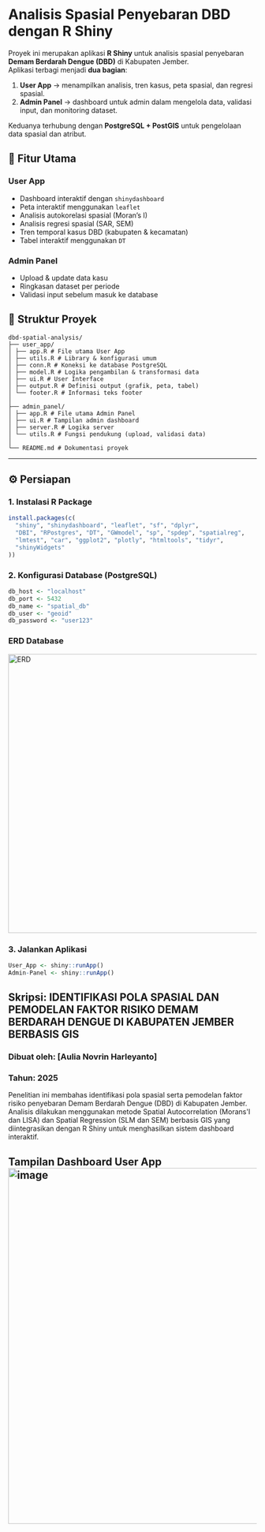 # Analisis Spasial Penyebaran DBD dengan R Shiny

Proyek ini merupakan aplikasi **R Shiny** untuk analisis spasial penyebaran **Demam Berdarah Dengue (DBD)** di Kabupaten Jember.  
Aplikasi terbagi menjadi **dua bagian**:  
1. **User App** → menampilkan analisis, tren kasus, peta spasial, dan regresi spasial.  
2. **Admin Panel** → dashboard untuk admin dalam mengelola data, validasi input, dan monitoring dataset.  

Keduanya terhubung dengan **PostgreSQL + PostGIS** untuk pengelolaan data spasial dan atribut.  

## 🚀 Fitur Utama
### User App
- Dashboard interaktif dengan `shinydashboard`
- Peta interaktif menggunakan `leaflet`
- Analisis autokorelasi spasial (Moran’s I)
- Analisis regresi spasial (SAR, SEM)
- Tren temporal kasus DBD (kabupaten & kecamatan)
- Tabel interaktif menggunakan `DT`

### Admin Panel
- Upload & update data kasu
- Ringkasan dataset per periode
- Validasi input sebelum masuk ke database

## 📂 Struktur Proyek
```
dbd-spatial-analysis/
├── user_app/
│ ├── app.R # File utama User App
│ ├── utils.R # Library & konfigurasi umum
│ ├── conn.R # Koneksi ke database PostgreSQL
│ ├── model.R # Logika pengambilan & transformasi data
│ ├── ui.R # User Interface
│ ├── output.R # Definisi output (grafik, peta, tabel)
│ └── footer.R # Informasi teks footer
│
├── admin_panel/
│ ├── app.R # File utama Admin Panel
│ ├── ui.R # Tampilan admin dashboard
│ ├── server.R # Logika server
│ └── utils.R # Fungsi pendukung (upload, validasi data)
│
└── README.md # Dokumentasi proyek
```
---

## ⚙️ Persiapan
### 1. Instalasi R Package
```R
install.packages(c(
  "shiny", "shinydashboard", "leaflet", "sf", "dplyr",
  "DBI", "RPostgres", "DT", "GWmodel", "sp", "spdep", "spatialreg",
  "lmtest", "car", "ggplot2", "plotly", "htmltools", "tidyr",
  "shinyWidgets"
))
```
### 2. Konfigurasi Database (PostgreSQL) 
```R
db_host <- "localhost"
db_port <- 5432
db_name <- "spatial_db"
db_user <- "geoid"
db_password <- "user123"
```
### ERD Database 
<img width="746" height="566" alt="ERD" src="https://github.com/user-attachments/assets/2a06a4f3-cb5a-4f39-a030-254530e92c6f" />


### 3. Jalankan Aplikasi
```R
User_App <- shiny::runApp()
Admin-Panel <- shiny::runApp()
```
## Skripsi: IDENTIFIKASI POLA SPASIAL DAN PEMODELAN FAKTOR RISIKO DEMAM BERDARAH DENGUE DI KABUPATEN JEMBER BERBASIS GIS
### Dibuat oleh: [Aulia Novrin Harleyanto]
### Tahun: 2025
Penelitian ini membahas identifikasi pola spasial serta pemodelan faktor risiko penyebaran Demam Berdarah Dengue (DBD) di Kabupaten Jember. Analisis dilakukan menggunakan metode Spatial Autocorrelation (Morans'I dan LISA) dan Spatial Regression (SLM dan SEM) berbasis GIS yang diintegrasikan dengan R Shiny untuk menghasilkan sistem dashboard interaktif.

## Tampilan Dashboard User App <img width="1344" height="722" alt="image" src="https://github.com/user-attachments/assets/3ca55b67-a3b2-465e-9dda-5f5893bcab54" />


